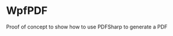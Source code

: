 WpfPDF
===============================

Proof of concept to show how to use PDFSharp to generate a PDF
